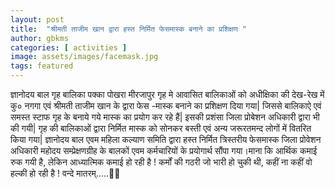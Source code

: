 ```yaml
---
layout: post
title:  "श्रीमती ताजीम खान द्वारा हस्त निर्मित फेसमास्क बनाने का प्रशिक्षण "
author: gbkms
categories: [ activities ]
image: assets/images/facemask.jpg
tags: featured
---
```

ज्ञानोदय बाल गृह बालिका पक्का पोखरा मीरजापुर गृह मे आवासित बालिकाओं को अधीक्षिका की देख-रेख में कु० नगगा एवं श्रीमती ताजीम खान के द्वारा  फेस -मास्क बनाने का प्रशिक्षण दिया गया| जिससे बालिकाऐ एवं समस्त स्टाफ गृह के बनाये गये मास्क का प्रयोग कर रहे हैं| इसकी प्रशंसा जिला प्रोबेशन अधिकारी द्वारा भी की गयी| गृह की बालिकाओं द्वारा निर्मित मास्क को सोनकर बस्ती एवं अन्य जरूरतमन्द लोगों में वितरित किया गया|
ज्ञानोदय बाल एवम महिला कल्याण समिति द्वारा हस्त निर्मित त्रिस्तरीय फेसमास्क जिला प्रोवेशन अधिकारी महोदय सम्प्रेक्षणग्रीह के बालकों एवम कर्मचारियों के प्रयोगार्थ सौंपा गया।माना कि आर्थिक कमाई रुक गयी है,
लेकिन आध्यात्मिक कमाई हो रही है !
कर्मों की गठरी जो भारी हो चुकी थी,
कहीं ना कहीं वो  हल्की हो रही है !
वन्दे मातरम्.....🙏🙏
